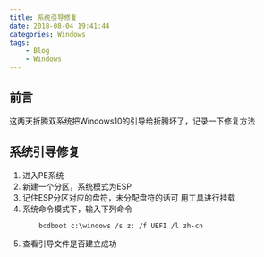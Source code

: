 ```yaml
---
title: 系统引导修复
date: 2018-08-04 19:41:44
categories: Windows
tags:
    - Blog
    - Windows
---
```


## 前言
这两天折腾双系统把Windows10的引导给折腾坏了，记录一下修复方法

## 系统引导修复

1. 进入PE系统
2. 新建一个分区，系统模式为ESP
3. 记住ESP分区对应的盘符，未分配盘符的话可 用工具进行挂载
4. 系统命令模式下，输入下列命令
    ```shell
        bcdboot c:\windows /s z: /f UEFI /l zh-cn
    ```
5. 查看引导文件是否建立成功

<!-- more -->